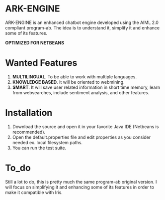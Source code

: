 ARK-ENGINE
===========

ARK-ENGINE is an enhanced chatbot engine developed using the AIML 2.0 compliant program-ab. The idea is to understand it, simplify it and enhance some of its features.

**OPTIMIZED FOR NETBEANS**

Wanted Features
========

1. **MULTILINGUAL**. To be able to work with multiple languages.
2. **KNOWLEDGE BASED**. It will be oriented to webmining.
3. **SMART**. It will save user related information in short time memory, learn from websearches, include sentiment analysis, and other features.

Installation
============

1. Download the source and open it in your favorite Java IDE (Netbeans is recommended).
2. Open the default.properties file and edit properties as you consider needed ex. local filesystem paths.
3. You can run the test suite.

To_do
=====

Still a lot to do, this is pretty much the same program-ab original version. I will focus on simplifying it and enhancing some of its features in order to make it compatible with Iris.

